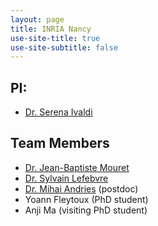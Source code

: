 ```yaml
---
layout: page
title: INRIA Nancy
use-site-title: true
use-site-subtitle: false
---
```


## PI:
- [Dr. Serena Ivaldi](https://members.loria.fr/SIvaldi/)

## Team Members

- [Dr. Jean-Baptiste Mouret](https://members.loria.fr/JBMouret/)
- [Dr. Sylvain Lefebvre](https://www.antexel.com/sylefeb/research)
- [Dr. Mihai Andries](http://mihai.andries.eu/) (postdoc)
- Yoann Fleytoux (PhD student)
- Anji Ma (visiting PhD student)
